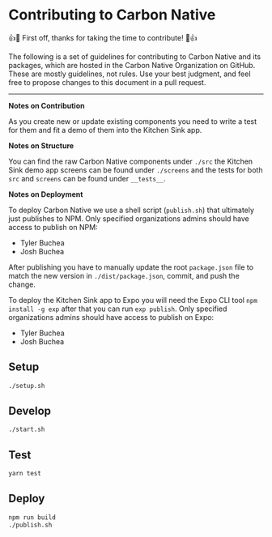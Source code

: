 # Contributing to Carbon Native

👍🎉 First off, thanks for taking the time to contribute! 🎉👍

The following is a set of guidelines for contributing to Carbon Native and its packages, which are hosted in the Carbon Native Organization on GitHub. These are mostly guidelines, not rules. Use your best judgment, and feel free to propose changes to this document in a pull request.

---

**Notes on Contribution**

As you create new or update existing components you need to write a test for them and fit a demo of them into the Kitchen Sink app.

**Notes on Structure**

You can find the raw Carbon Native components under `./src` the Kitchen Sink demo app screens can be found under `./screens` and the tests for both `src` and `screens` can be found under `__tests__`.

**Notes on Deployment**

To deploy Carbon Native we use a shell script (`publish.sh`) that ultimately just publishes to NPM. Only specified organizations admins should have access to publish on NPM:
- Tyler Buchea
- Josh Buchea

After publishing you have to manually update the root `package.json` file to match the new version in `./dist/package.json`, commit, and push the change.

To deploy the Kitchen Sink app to Expo you will need the Expo CLI tool `npm install -g exp` after that you can run `exp publish`. Only specified organizations admins should have access to publish on Expo:
- Tyler Buchea
- Josh Buchea

## Setup

```bash
./setup.sh
```

## Develop

```bash
./start.sh
```

## Test

```bash
yarn test
```

## Deploy

```bash
npm run build
./publish.sh
```